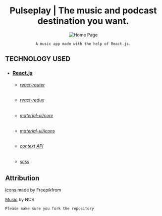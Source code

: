 <h1 align="center">
   Pulseplay | The music and podcast destination you want.
</h1>

<div align="center">

![Home Page](https://drive.google.com/file/d/1usvAOsjNzc27prZXvk9UeFDZ3F5Dz4HZ/view?usp=sharing)

    A music app made with the help of React.js.

</div>

## TECHNOLOGY USED

- ### [React.js](https://reactjs.org/)
  - ###### [react-router](https://github.com/ReactTraining/react-router#readme)
  - ###### [react-redux](https://react-redux.js.org/)
  - ###### [material-ui/core](https://www.npmjs.com/package/@material-ui/core)
  - ###### [material-ui/icons](https://www.npmjs.com/package/@material-ui/icons)
  - ###### [context API](https://reactjs.org/docs/context.html)
  - ###### [scss](https://sass-lang.com/)

## Attribution

[Icons](www.flaticon.com) made by Freepikfrom

[Music](https://ncs.io/music) by NCS

    Please make sure you fork the repository
